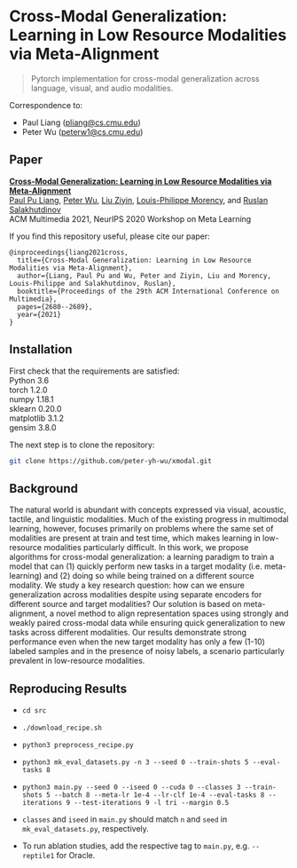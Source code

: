 # Cross-Modal Generalization: Learning in Low Resource Modalities via Meta-Alignment

> Pytorch implementation for cross-modal generalization across language, visual, and audio modalities.

Correspondence to: 
  - Paul Liang (pliang@cs.cmu.edu)
  - Peter Wu (peterw1@cs.cmu.edu)

## Paper

[**Cross-Modal Generalization: Learning in Low Resource Modalities via Meta-Alignment**](https://arxiv.org/abs/2012.02813)<br>
[Paul Pu Liang](http://www.cs.cmu.edu/~pliang/), [Peter Wu](http://www.cs.cmu.edu/~peterw1/), [Liu Ziyin](http://cat.phys.s.u-tokyo.ac.jp/~zliu/), [Louis-Philippe Morency](https://www.cs.cmu.edu/~morency/), and [Ruslan Salakhutdinov](https://www.cs.cmu.edu/~rsalakhu/)<br>
ACM Multimedia 2021, NeurIPS 2020 Workshop on Meta Learning

If you find this repository useful, please cite our paper:
```
@inproceedings{liang2021cross,
  title={Cross-Modal Generalization: Learning in Low Resource Modalities via Meta-Alignment},
  author={Liang, Paul Pu and Wu, Peter and Ziyin, Liu and Morency, Louis-Philippe and Salakhutdinov, Ruslan},
  booktitle={Proceedings of the 29th ACM International Conference on Multimedia},
  pages={2680--2689},
  year={2021}
}
```

## Installation

First check that the requirements are satisfied:</br>
Python 3.6</br>
torch 1.2.0</br>
numpy 1.18.1</br>
sklearn 0.20.0</br>
matplotlib 3.1.2</br>
gensim 3.8.0 </br>

The next step is to clone the repository:
```bash
git clone https://github.com/peter-yh-wu/xmodal.git
```

## Background

The natural world is abundant with concepts expressed via visual, acoustic, tactile, and linguistic modalities. Much of the existing progress in multimodal learning, however, focuses primarily on problems where the same set of modalities are present at train and test time, which makes learning in low-resource modalities particularly difficult. In this work, we propose algorithms for cross-modal generalization: a learning paradigm to train a model that can (1) quickly perform new tasks in a target modality (i.e. meta-learning) and (2) doing so while being trained on a different source modality. We study a key research question: how can we ensure generalization across modalities despite using separate encoders for different source and target modalities? Our solution is based on meta-alignment, a novel method to align representation spaces using strongly and weakly paired cross-modal data while ensuring quick generalization to new tasks across different modalities. Our results demonstrate strong performance even when the new target modality has only a few (1-10) labeled samples and in the presence of noisy labels, a scenario particularly prevalent in low-resource modalities.

## Reproducing Results

 - ```cd src```

 - ```./download_recipe.sh```

 - ```python3 preprocess_recipe.py```

 - ```python3 mk_eval_datasets.py -n 3 --seed 0 --train-shots 5 --eval-tasks 8```

 - ```python3 main.py --seed 0 --iseed 0 --cuda 0 --classes 3 --train-shots 5 --batch 8 --meta-lr 1e-4 --lr-clf 1e-4 --eval-tasks 8 --iterations 9 --test-iterations 9 -l tri --margin 0.5```

 - ```classes``` and ```iseed``` in ```main.py``` should match ```n``` and ```seed``` in ```mk_eval_datasets.py```, respectively.

 - To run ablation studies, add the respective tag to ```main.py```, e.g. ```--reptile1``` for Oracle.
